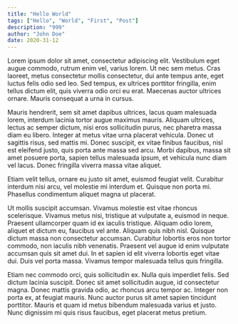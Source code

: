 ```yaml
---
title: "Hello World"
tags: ["Hello", "World", "First", "Post"]
description: "999"
author: "John Doe"
date: 2020-31-12
---
```


Lorem ipsum dolor sit amet, consectetur adipiscing elit. Vestibulum eget augue commodo, rutrum enim vel, varius lorem. Ut nec sem metus. Cras laoreet, metus consectetur mollis consectetur, dui ante tempus ante, eget luctus felis odio sed leo. Sed tempus, ex ultrices porttitor fringilla, enim tellus dictum elit, quis viverra odio orci eu erat. Maecenas auctor ultrices ornare. Mauris consequat a urna in cursus.

Mauris hendrerit, sem sit amet dapibus ultrices, lacus quam malesuada lorem, interdum lacinia tortor augue maximus mauris. Aliquam ultrices, lectus ac semper dictum, nisi eros sollicitudin purus, nec pharetra massa diam eu libero. Integer at metus vitae urna placerat vehicula. Donec ut sagittis risus, sed mattis mi. Donec suscipit, ex vitae finibus faucibus, nisl est eleifend justo, quis porta ante massa sed arcu. Morbi dapibus, massa sit amet posuere porta, sapien tellus malesuada ipsum, et vehicula nunc diam vel lacus. Donec fringilla viverra massa vitae aliquet.

Etiam velit tellus, ornare eu justo sit amet, euismod feugiat velit. Curabitur interdum nisi arcu, vel molestie mi interdum et. Quisque non porta mi. Phasellus condimentum aliquet magna ut placerat.

Ut mollis suscipit accumsan. Vivamus molestie est vitae rhoncus scelerisque. Vivamus metus nisi, tristique at vulputate a, euismod in neque. Praesent ullamcorper quam id ex iaculis tristique. Aliquam odio lorem, aliquet et dictum eu, faucibus vel ante. Aliquam quis nibh nisl. Quisque dictum massa non consectetur accumsan. Curabitur lobortis eros non tortor commodo, non iaculis nibh venenatis. Praesent vel augue id enim vulputate accumsan quis sit amet dui. In et sapien id elit viverra lobortis eget vitae dui. Duis vel porta massa. Vivamus tempor malesuada tellus quis fringilla.

Etiam nec commodo orci, quis sollicitudin ex. Nulla quis imperdiet felis. Sed dictum lacinia suscipit. Donec sit amet sollicitudin augue, id consectetur magna. Donec mattis gravida odio, ac rhoncus arcu tempor ac. Integer non porta ex, at feugiat mauris. Nunc auctor purus sit amet sapien tincidunt porttitor. Mauris et quam id metus bibendum malesuada varius et justo. Nunc dignissim mi quis risus faucibus, eget placerat metus pretium.
